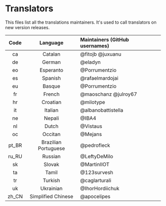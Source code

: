 # Translators
This files list all the translations maintainers.  It's used to call translators on new version releases.

Code  | Language             | Maintainers (GitHub usernames)
:---: | :------------------: | :-----------------------------
ca    | Catalan              | @fitojb @juxuanu
de    | German               | @eladyn
eo    | Esperanto            | @Porrumentzio
es    | Spanish              | @rafaelmardojai 
eu    | Basque               | @Porrumentzio
fr    | French               | @maoschanz @julroy67
hr    | Croatian             | @milotype
it    | Italian              | @albanobattistella
ne    | Nepali               | @IBA4
nl    | Dutch                | @Vistaus
oc    | Occitan              | @Mejans
pt_BR | Brazilian Portuguese | @pedrofleck
ru_RU | Russian              | @LeftyDeMilo
sk    | Slovak               | @MartinIIOT
ta    | Tamil                | @123survesh
tr    | Turkish              | @caglarturali
uk    | Ukrainian            | @IhorHordiichuk
zh_CN | Simplified Chinese   | @apocelipes

